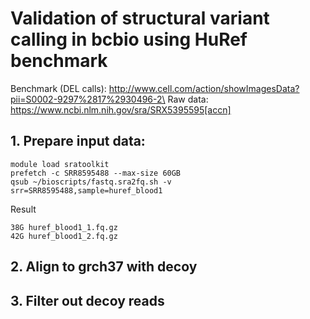 # Validation of structural variant calling in bcbio using HuRef benchmark

Benchmark (DEL calls): http://www.cell.com/action/showImagesData?pii=S0002-9297%2817%2930496-2\ 
Raw data: https://www.ncbi.nlm.nih.gov/sra/SRX5395595[accn]

## 1. Prepare input data:
```
module load sratoolkit
prefetch -c SRR8595488 --max-size 60GB
qsub ~/bioscripts/fastq.sra2fq.sh -v srr=SRR8595488,sample=huref_blood1
```
Result
```
38G	huref_blood1_1.fq.gz
42G	huref_blood1_2.fq.gz
```

## 2. Align to grch37 with decoy

## 3. Filter out decoy reads

